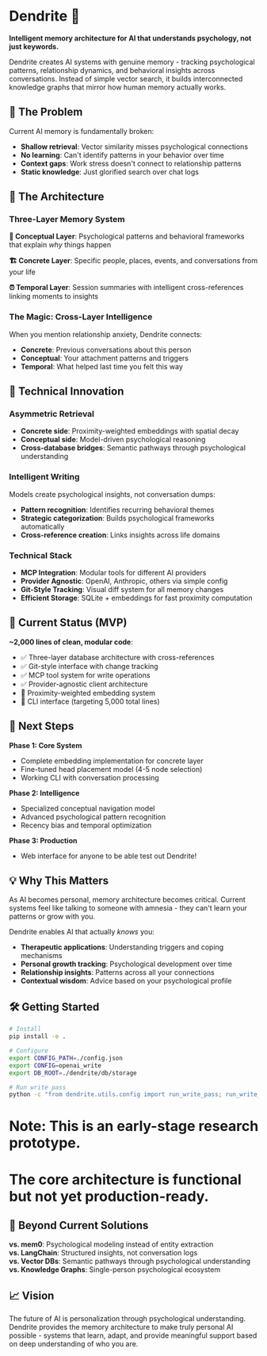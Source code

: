 # Dendrite 🧠

**Intelligent memory architecture for AI that understands psychology, not just keywords.**

Dendrite creates AI systems with genuine memory - tracking psychological patterns, relationship dynamics, and behavioral insights across conversations. Instead of simple vector search, it builds interconnected knowledge graphs that mirror how human memory actually works.

## 🎯 The Problem

Current AI memory is fundamentally broken:
- **Shallow retrieval**: Vector similarity misses psychological connections
- **No learning**: Can't identify patterns in your behavior over time  
- **Context gaps**: Work stress doesn't connect to relationship patterns
- **Static knowledge**: Just glorified search over chat logs

## 🧩 The Architecture

### Three-Layer Memory System

**🔮 Conceptual Layer**: Psychological patterns and behavioral frameworks that explain *why* things happen

**🏗️ Concrete Layer**: Specific people, places, events, and conversations from your life

**⏰ Temporal Layer**: Session summaries with intelligent cross-references linking moments to insights

### The Magic: Cross-Layer Intelligence
When you mention relationship anxiety, Dendrite connects:
- **Concrete**: Previous conversations about this person
- **Conceptual**: Your attachment patterns and triggers  
- **Temporal**: What helped last time you felt this way

## 🔧 Technical Innovation

### Asymmetric Retrieval
- **Concrete side**: Proximity-weighted embeddings with spatial decay
- **Conceptual side**: Model-driven psychological reasoning
- **Cross-database bridges**: Semantic pathways through psychological understanding

### Intelligent Writing
Models create psychological insights, not conversation dumps:
- **Pattern recognition**: Identifies recurring behavioral themes
- **Strategic categorization**: Builds psychological frameworks automatically
- **Cross-reference creation**: Links insights across life domains

### Technical Stack
- **MCP Integration**: Modular tools for different AI providers
- **Provider Agnostic**: OpenAI, Anthropic, others via simple config
- **Git-Style Tracking**: Visual diff system for all memory changes
- **Efficient Storage**: SQLite + embeddings for fast proximity computation

## 🚀 Current Status (MVP)

**~2,000 lines of clean, modular code**:
- ✅ Three-layer database architecture with cross-references
- ✅ Git-style interface with change tracking
- ✅ MCP tool system for write operations
- ✅ Provider-agnostic client architecture
- 🔄 Proximity-weighted embedding system
- 🔄 CLI interface (targeting 5,000 total lines)

## 🎯 Next Steps

**Phase 1: Core System**
- Complete embedding implementation for concrete layer
- Fine-tuned head placement model (4-5 node selection)
- Working CLI with conversation processing

**Phase 2: Intelligence**
- Specialized conceptual navigation model
- Advanced psychological pattern recognition
- Recency bias and temporal optimization

**Phase 3: Production**
- Web interface for anyone to be able test out Dendrite!

## 💡 Why This Matters

As AI becomes personal, memory architecture becomes critical. Current systems feel like talking to someone with amnesia - they can't learn your patterns or grow with you.

Dendrite enables AI that actually *knows* you:
- **Therapeutic applications**: Understanding triggers and coping mechanisms
- **Personal growth tracking**: Psychological development over time  
- **Relationship insights**: Patterns across all your connections
- **Contextual wisdom**: Advice based on your psychological profile

## 🛠️ Getting Started

```bash
# Install
pip install -e .

# Configure
export CONFIG_PATH=./config.json
export CONFIG=openai_write
export DB_ROOT=./dendrite/db/storage

# Run write pass
python -c "from dendrite.utils.config import run_write_pass; run_write_pass('./dendrite/data/prompts/write/relationships.json')"
```
# Note: This is an early-stage research prototype. 
# The core architecture is functional but not yet production-ready.

## 🔬 Beyond Current Solutions

**vs. mem0**: Psychological modeling instead of entity extraction  
**vs. LangChain**: Structured insights, not conversation logs  
**vs. Vector DBs**: Semantic pathways through psychological understanding  
**vs. Knowledge Graphs**: Single-person psychological ecosystem

## 📈 Vision

The future of AI is personalization through psychological understanding. Dendrite provides the memory architecture to make truly personal AI possible - systems that learn, adapt, and provide meaningful support based on deep understanding of who you are.

